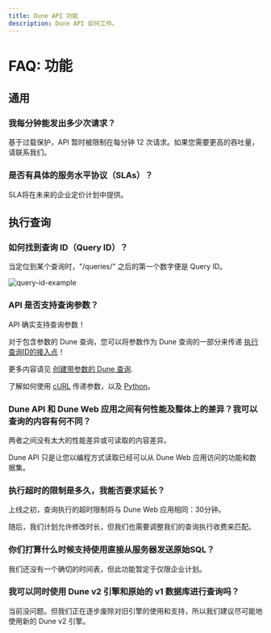 ```yaml
---
title: Dune API 功能
description: Dune API 如何工作。
---
```

# FAQ: 功能

## 通用

### 我每分钟能发出多少次请求？

基于过载保护，API 暂时被限制在每分钟 12 次请求。如果您需要更高的吞吐量，请联系我们。

### 是否有具体的服务水平协议（SLAs）？

SLA将在未来的企业定价计划中提供。

## 执行查询

### 如何找到查询 ID（Query ID）？

当定位到某个查询时，"/queries/" 之后的第一个数字便是 Query ID。

![query-id-example](../images/query-id-example.jpg)

### API 是否支持查询参数？

API 确实支持查询参数！

对于包含参数的 Dune 查询，您可以将参数作为 Dune 查询的一部分来传递 [执行查询ID的接入点](../../api/api-reference/execute-query-id.md)！

更多内容请见 [创建带参数的 Dune 查询](../../getting-started/queries/parameters.md).

了解如何使用 [cURL](../../api/api-reference/execute-query-id.md#curl-with-parameters) 传递参数，以及 [Python](../../api/quick-start/api-py.md#parameterized-queries)。

### Dune API 和 Dune Web 应用之间有何性能及整体上的差异？我可以查询的内容有何不同？

两者之间没有太大的性能差异或可读取的内容差异。

Dune API 只是让您以编程方式读取已经可以从 Dune Web 应用访问的功能和数据集。

### 执行超时的限制是多久，我能否要求延长？

上线之初，查询执行的超时限制将与 Dune Web 应用相同：30分钟。

随后，我们计划允许修改时长，但我们也需要调整我们的查询执行收费来匹配。

### 你们打算什么时候支持使用直接从服务器发送原始SQL？

我们还没有一个确切的时间表，但此功能暂定于仅限企业计划。

### 我可以同时使用 Dune v2 引擎和原始的 v1 数据库进行查询吗？

当前没问题。但我们正在逐步废除对旧引擎的使用和支持，所以我们建议尽可能地使用新的 Dune v2 引擎。